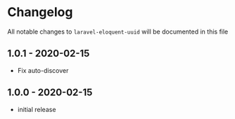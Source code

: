 # Changelog

All notable changes to `laravel-eloquent-uuid` will be documented in this file

## 1.0.1 - 2020-02-15

- Fix auto-discover

## 1.0.0 - 2020-02-15

- initial release

